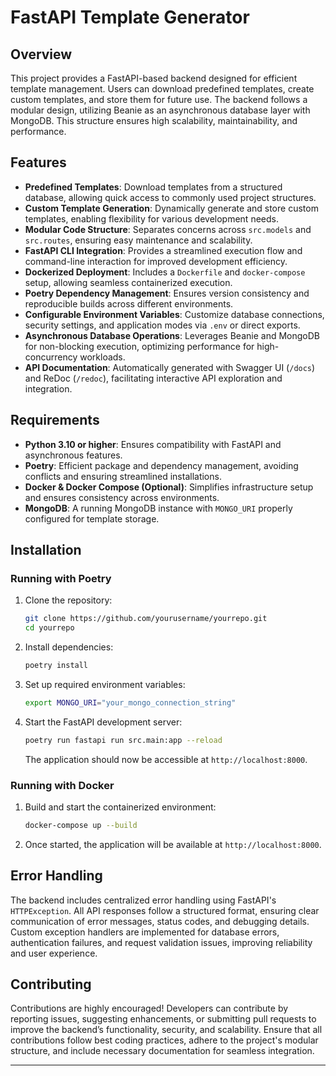 # FastAPI Template Generator

## Overview

This project provides a FastAPI-based backend designed for efficient template management. Users can download predefined templates, create custom templates, and store them for future use. The backend follows a modular design, utilizing Beanie as an asynchronous database layer with MongoDB. This structure ensures high scalability, maintainability, and performance.

## Features

- **Predefined Templates**: Download templates from a structured database, allowing quick access to commonly used project structures.
- **Custom Template Generation**: Dynamically generate and store custom templates, enabling flexibility for various development needs.
- **Modular Code Structure**: Separates concerns across `src.models` and `src.routes`, ensuring easy maintenance and scalability.
- **FastAPI CLI Integration**: Provides a streamlined execution flow and command-line interaction for improved development efficiency.
- **Dockerized Deployment**: Includes a `Dockerfile` and `docker-compose` setup, allowing seamless containerized execution.
- **Poetry Dependency Management**: Ensures version consistency and reproducible builds across different environments.
- **Configurable Environment Variables**: Customize database connections, security settings, and application modes via `.env` or direct exports.
- **Asynchronous Database Operations**: Leverages Beanie and MongoDB for non-blocking execution, optimizing performance for high-concurrency workloads.
- **API Documentation**: Automatically generated with Swagger UI (`/docs`) and ReDoc (`/redoc`), facilitating interactive API exploration and integration.

## Requirements

- **Python 3.10 or higher**: Ensures compatibility with FastAPI and asynchronous features.
- **Poetry**: Efficient package and dependency management, avoiding conflicts and ensuring streamlined installations.
- **Docker & Docker Compose (Optional)**: Simplifies infrastructure setup and ensures consistency across environments.
- **MongoDB**: A running MongoDB instance with `MONGO_URI` properly configured for template storage.

## Installation

### Running with Poetry

1. Clone the repository:
   ```sh
   git clone https://github.com/yourusername/yourrepo.git
   cd yourrepo
   ```
2. Install dependencies:
   ```sh
   poetry install
   ```
3. Set up required environment variables:
   ```sh
   export MONGO_URI="your_mongo_connection_string"
   ```
4. Start the FastAPI development server:
   ```sh
   poetry run fastapi run src.main:app --reload
   ```
   The application should now be accessible at `http://localhost:8000`.

### Running with Docker

1. Build and start the containerized environment:
   ```sh
   docker-compose up --build
   ```
2. Once started, the application will be available at `http://localhost:8000`.

## Error Handling

The backend includes centralized error handling using FastAPI's `HTTPException`. All API responses follow a structured format, ensuring clear communication of error messages, status codes, and debugging details. Custom exception handlers are implemented for database errors, authentication failures, and request validation issues, improving reliability and user experience.

## Contributing

Contributions are highly encouraged! Developers can contribute by reporting issues, suggesting enhancements, or submitting pull requests to improve the backend’s functionality, security, and scalability. Ensure that all contributions follow best coding practices, adhere to the project's modular structure, and include necessary documentation for seamless integration.

---
